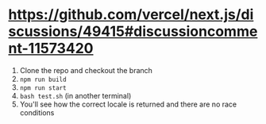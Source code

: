 # https://github.com/vercel/next.js/discussions/49415#discussioncomment-11573420

1. Clone the repo and checkout the branch
1. `npm run build`
1. `npm run start`
1. `bash test.sh` (in another terminal)
1. You'll see how the correct locale is returned and there are no race conditions
